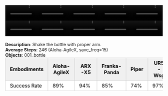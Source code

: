 <!DOCTYPE html>
<html lang="en">
<body>
    <div style="display: flex;">
        <video src="./task_video_clean/shake_bottle/aloha-agilex_head.mp4" controls loop muted autoplay style="width: 20.0%;"></video>
        <video src="./task_video_clean/shake_bottle/franka-panda_head.mp4" controls loop muted autoplay style="width: 20.0%;"></video>
        <video src="./task_video_clean/shake_bottle/ARX-X5_head.mp4" controls loop muted autoplay style="width: 20.0%;"></video>
        <video src="./task_video_clean/shake_bottle/piper_head.mp4" controls loop muted autoplay style="width: 20.0%;"></video>
        <video src="./task_video_clean/shake_bottle/ur5-wsg_head.mp4" controls loop muted autoplay style="width: 20.0%;"></video>
    </div>
    <div style="display: flex;">
        <video src="./task_video_clean/shake_bottle/aloha-agilex_world.mp4" controls loop muted autoplay style="width: 20.0%;"></video>
        <video src="./task_video_clean/shake_bottle/franka-panda_world.mp4" controls loop muted autoplay style="width: 20.0%;"></video>
        <video src="./task_video_clean/shake_bottle/ARX-X5_world.mp4" controls loop muted autoplay style="width: 20.0%;"></video>
        <video src="./task_video_clean/shake_bottle/piper_world.mp4" controls loop muted autoplay style="width: 20.0%;"></video>
        <video src="./task_video_clean/shake_bottle/ur5-wsg_world.mp4" controls loop muted autoplay style="width: 20.0%;"></video>
    </div>
    <br><b>Description</b>: Shake the bottle with proper arm.<br>
    <b>Average Steps</b>: 246 (Aloha-AgileX, save_freq=15)<br>
    <b>Objects</b>: 001_bottle<br>
    <table style="margin:0 auto;border-collapse:collapse;width:auto;min-width:180px;background-color:white;">
        <thead>
            <tr style="background:#f0f0f0;">
                <th style="border:1px solid #ccc;padding:6px 14px;color:black;">Embodiments</th>
                <th style="border:1px solid #ccc;padding:6px 14px;color:black;">Aloha-AgileX</th>
                <th style="border:1px solid #ccc;padding:6px 14px;color:black;">ARX-X5</th>
                <th style="border:1px solid #ccc;padding:6px 14px;color:black;">Franka-Panda</th>
                <th style="border:1px solid #ccc;padding:6px 14px;color:black;">Piper</th>
                <th style="border:1px solid #ccc;padding:6px 14px;color:black;">UR5-Wsg</th>
            </tr>
        </thead>
        <tbody>
            <tr style="background:white;">
                <td style="border:1px solid #ccc;padding:6px 14px;color:black;">Success Rate</td>
                <td style="border:1px solid #ccc;padding:6px 14px;color:black;">89%</td>
                <td style="border:1px solid #ccc;padding:6px 14px;color:black;">94%</td>
                <td style="border:1px solid #ccc;padding:6px 14px;color:black;">85%</td>
                <td style="border:1px solid #ccc;padding:6px 14px;color:black;">74%</td>
                <td style="border:1px solid #ccc;padding:6px 14px;color:black;">97%</td>
            </tr>
        </tbody>
    </table>
</body>
</html>
